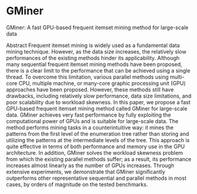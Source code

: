 # GMiner

GMiner: A fast GPU-based frequent itemset mining method for large-scale data

Abstract
Frequent itemset mining is widely used as a fundamental data mining technique. However, as the data size increases, the relatively slow performances of the existing methods hinder its applicability. Although many sequential frequent itemset mining methods have been proposed, there is a clear limit to the performance that can be achieved using a single thread. To overcome this limitation, various parallel methods using multi-core CPU, multiple machine, or many-core graphic processing unit (GPU) approaches have been proposed. However, these methods still have drawbacks, including relatively slow performance, data size limitations, and poor scalability due to workload skewness. In this paper, we propose a fast GPU-based frequent itemset mining method called GMiner for large-scale data. GMiner achieves very fast performance by fully exploiting the computational power of GPUs and is suitable for large-scale data. The method performs mining tasks in a counterintuitive way: it mines the patterns from the first level of the enumeration tree rather than storing and utilizing the patterns at the intermediate levels of the tree. This approach is quite effective in terms of both performance and memory use in the GPU architecture. In addition, GMiner solves the workload skewness problem from which the existing parallel methods suffer; as a result, its performance increases almost linearly as the number of GPUs increases. Through extensive experiments, we demonstrate that GMiner significantly outperforms other representative sequential and parallel methods in most cases, by orders of magnitude on the tested benchmarks.
